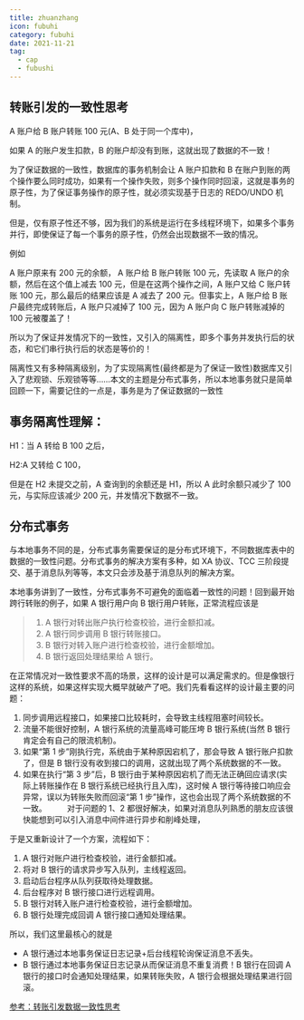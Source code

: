 ```yaml
---
title: zhuanzhang
icon: fubuhi
category: fubuhi
date: 2021-11-21
tag:
  - cap
  - fubushi
---
```


## 转账引发的一致性思考

A 账户给 B 账户转账 100 元(A、B 处于同一个库中)，

如果 A 的账户发生扣款，B 的账户却没有到账，这就出现了数据的不一致！

为了保证数据的一致性，数据库的事务机制会让 A 账户扣款和 B 在账户到账的两个操作要么同时成功，如果有一个操作失败，则多个操作同时回滚，这就是事务的原子性，为了保证事务操作的原子性，就必须实现基于日志的 REDO/UNDO 机制。

但是，仅有原子性还不够，因为我们的系统是运行在多线程环境下，如果多个事务并行，即使保证了每一个事务的原子性，仍然会出现数据不一致的情况。

例如

A 账户原来有 200 元的余额， A 账户给 B 账户转账 100 元，先读取 A 账户的余额，然后在这个值上减去 100 元，但是在这两个操作之间，A 账户又给 C 账户转账 100 元，那么最后的结果应该是 A 减去了 200 元。但事实上，A 账户给 B 账户最终完成转账后，A 账户只减掉了 100 元，因为 A 账户向 C 账户转账减掉的 100 元被覆盖了！

所以为了保证并发情况下的一致性，又引入的隔离性，即多个事务并发执行后的状态，和它们串行执行后的状态是等价的！

隔离性又有多种隔离级别，为了实现隔离性(最终都是为了保证一致性)数据库又引入了悲观锁、乐观锁等等……本文的主题是分布式事务，所以本地事务就只是简单回顾一下，需要记住的一点是，事务是为了保证数据的一致性

## 事务隔离性理解：

H1：当 A 转给 B 100 之后，

H2:A 又转给 C 100，

但是在 H2 未提交之前，A 查询到的余额还是 H1，所以 A 此时余额只减少了 100 元，与实际应该减少 200 元，并发情况下数据不一致。

## 分布式事务

与本地事务不同的是，分布式事务需要保证的是分布式环境下，不同数据库表中的数据的一致性问题。分布式事务的解决方案有多种，如 XA 协议、TCC 三阶段提交、基于消息队列等等，本文只会涉及基于消息队列的解决方案。

本地事务讲到了一致性，分布式事务不可避免的面临着一致性的问题！回到最开始跨行转账的例子，如果 A 银行用户向 B 银行用户转账，正常流程应该是

> 1. A 银行对转出账户执行检查校验，进行金额扣减。
> 2. A 银行同步调用 B 银行转账接口。
> 3. B 银行对转入账户进行检查校验，进行金额增加。
> 4. B 银行返回处理结果给 A 银行。

在正常情况对一致性要求不高的场景，这样的设计是可以满足需求的。但是像银行这样的系统，如果这样实现大概早就破产了吧。我们先看看这样的设计最主要的问题：

1. 同步调用远程接口，如果接口比较耗时，会导致主线程阻塞时间较长。
2. 流量不能很好控制，A 银行系统的流量高峰可能压垮 B 银行系统(当然 B 银行肯定会有自己的限流机制)。
3. 如果“第 1 步”刚执行完，系统由于某种原因宕机了，那会导致 A 银行账户扣款了，但是 B 银行没有收到接口的调用，这就出现了两个系统数据的不一致。
4. 如果在执行“第 3 步”后，B 银行由于某种原因宕机了而无法正确回应请求(实际上转账操作在 B 银行系统已经执行且入库)，这时候 A 银行等待接口响应会异常，误以为转账失败而回滚“第 1 步”操作，这也会出现了两个系统数据的不一致。
   对于问题的 1、2 都很好解决，如果对消息队列熟悉的朋友应该很快能想到可以引入消息中间件进行异步和削峰处理，

于是又重新设计了一个方案，流程如下：

1. A 银行对账户进行检查校验，进行金额扣减。
2. 将对 B 银行的请求异步写入队列，主线程返回。
3. 启动后台程序从队列获取待处理数据。
4. 后台程序对 B 银行接口进行远程调用。
5. B 银行对转入账户进行检查校验，进行金额增加。
6. B 银行处理完成回调 A 银行接口通知处理结果。

所以，我们这里最核心的就是 

- A 银行通过本地事务保证日志记录+后台线程轮询保证消息不丢失。
- B 银行通过本地事务保证日志记录从而保证消息不重复消费！B 银行在回调 A 银行的接口时会通知处理结果，如果转账失败，A 银行会根据处理结果进行回滚。

[参考：转账引发数据一致性思考](https://blog.csdn.net/ZrZrZr666666/article/details/113388852?ops_request_misc=%257B%2522request%255Fid%2522%253A%2522164549796916781683945697%2522%252C%2522scm%2522%253A%252220140713.130102334.pc%255Fall.%2522%257D&request_id=164549796916781683945697&biz_id=0&utm_medium=distribute.pc_search_result.none-task-blog-2~all~first_rank_ecpm_v1~rank_v31_ecpm-1-113388852.pc_search_result_positive&utm_term=%E8%BD%AC%E8%B4%A6+%E4%BF%9D%E8%AF%81%E4%B8%80%E8%87%B4%E6%80%A7&spm=1018.2226.3001.4187)
